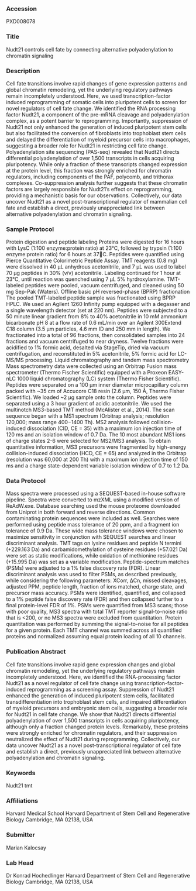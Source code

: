 ### Accession
PXD008078

### Title
Nudt21 controls cell fate by connecting alternative polyadenylation to chromatin signaling

### Description
Cell fate transitions involve rapid changes of gene expression patterns and global chromatin remodeling, yet the underlying regulatory pathways remain incompletely understood. Here, we used transcription-factor induced reprogramming of somatic cells into pluripotent cells to screen for novel regulators of cell fate change. We identified the RNA processing factor Nudt21, a component of the pre-mRNA cleavage and polyadenylation complex, as a potent barrier to reprogramming. Importantly, suppression of Nudt21 not only enhanced the generation of induced pluripotent stem cells but also facilitated the conversion of fibroblasts into trophoblast stem cells and delayed the differentiation of myeloid precursor cells into macrophages, suggesting a broader role for Nudt21 in restricting cell fate change. Polyadenylation site sequencing (PAS-seq) revealed that Nudt21 directs differential polyadenylation of over 1,500 transcripts in cells acquiring pluripotency. While only a fraction of these transcripts changed expression at the protein level, this fraction was strongly enriched for chromatin regulators, including components of the PAF, polycomb, and trithorax complexes. Co-suppression analysis further suggests that these chromatin factors are largely responsible for Nudt21’s effect on reprogramming, providing a mechanistic basis for our observations. Collectively, our data uncover Nudt21 as a novel post-transcriptional regulator of mammalian cell fate and establish a direct, previously unappreciated link between alternative polyadenylation and chromatin signaling.

### Sample Protocol
Protein digestion and peptide labeling Proteins were digested for 16 hours with LysC (1:100 enzyme:protein ratio) at 23°C, followed by trypsin (1:100 enzyme:protein ratio) for 6 hours at 37C. Peptides were quantified using Pierce Quantitative Colorimetric Peptide Assay. TMT reagents (0.8 mg) were dissolved in 40 μL anhydrous acetonitrile, and 7 μL was used to label 70 μg peptides in 30% (v/v) acetonitrile. Labeling continued for 1 hour at 23°C, until reaction was quenched using 7 μL 5% hyrdroxylamine. TMT-labeled peptides were pooled, vacuum centrifuged, and cleaned using 50 mg Sep-Pak (Waters).  Offline basic pH reversed-phase (BPRP) fractionation The pooled TMT-labeled peptide sample was fractionated using BPRP HPLC. We used an Agilent 1260 Infinity pump equipped with a degasser and a single wavelength detector (set at 220 nm). Peptides were subjected to a 50 minute linear gradient from 8% to 40% acetonitrile in 10 mM ammonium bicarbonate pH 8 at a flow rate of 0.6 mL/min over an Agilent 300Extend C18 column (3.5 μm particles, 4.6 mm ID and 250 mm in length). We fractionated into a total of 96 fractions, then consolidated samples into 24 fractions and vacuum centrifuged to near dryness. Twelve fractions were acidified to 1% formic acid, desalted via StageTip, dried via vacuum centrifugation, and reconstituted in 5% acetonitrile, 5% formic acid for LC-MS/MS processing.  Liquid chromatography and tandem mass spectrometry Mass spectrometry data were collected using an Orbitrap Fusion mass spectrometer (Thermo Fischer Scientific) equipped with a Proxeon EASY-nLC 1000 liquid chromatography (LC) system (Thermo Fisher Scientific). Peptides were separated on a 100 μm inner diameter microcapillary column packed with ~35 cm of Accucore C18 resin (2.6 μm, 150 Å, Thermo Fisher Scientific). We loaded ~2 μg sample onto the column. Peptides were separated using a 3 hour gradient of acidic acetonitrile. We used the multinotch MS3-based TMT method (McAlister et al., 2014). The scan sequence began with a MS1 spectrum (Orbitrap analysis; resolution 120,000; mass range 400−1400 Th). MS2 analysis followed collision-induced dissociation (CID, CE = 35) with a maximum ion injection time of 120 ms and an isolation window of 0.7 Da. The 10 most abundant MS1 ions of charge states 2-6 were selected for MS2/MS3 analysis. To obtain quantitative information, MS3 precursors were fragmented by high-energy collision-induced dissociation (HCD, CE = 65) and analyzed in the Orbitrap (resolution was 60,000 at 200 Th) with a maximum ion injection time of 150 ms and a charge state-dependent variable isolation window of 0.7 to 1.2 Da.

### Data Protocol
Mass spectra were processed using a SEQUEST-based in-house software pipeline. Spectra were converted to mzXML using a modified version of ReAdW.exe. Database searching used the mouse proteome downloaded from Uniprot in both forward and reverse directions. Common contaminating protein sequences were included as well. Searches were performed using peptide mass tolerance of 20 ppm, and a fragment ion tolerance of 0.9 Da. These wide mass tolerance windows were chosen to maximize sensitivity in conjunction with SEQUEST searches and linear discriminant analysis. TMT tags on lysine residues and peptide N termini (+229.163 Da) and carbamidomethylation of cysteine residues (+57.021 Da) were set as static modifications, while oxidation of methionine residues (+15.995 Da) was set as a variable modification.  Peptide-spectrum matches (PSMs) were adjusted to a 1% false discovery rate (FDR). Linear discriminant analysis was used to filter PSMs, as described previously, while considering the following parameters: XCorr, ΔCn, missed cleavages, adjusted PPM, peptide length, fraction of ions matched, charge state, and precursor mass accuracy. PSMs were identified, quantified, and collapsed to a 1% peptide false discovery rate (FDR) and then collapsed further to a final protein-level FDR of 1%. PSMs were quantified from MS3 scans; those with poor quality, MS3 spectra with total TMT reporter signal-to-noise ratio that is <200, or no MS3 spectra were excluded from quantitation. Protein quantitation was performed by summing the signal-to-noise for all peptides for a given protein. Each TMT channel was summed across all quantified proteins and normalized assuming equal protein loading of all 10 channels.

### Publication Abstract
Cell fate transitions involve rapid gene expression changes and global chromatin remodeling, yet the underlying regulatory pathways remain incompletely understood. Here, we identified the RNA-processing factor Nudt21 as a novel regulator of cell fate change using transcription-factor-induced reprogramming as a screening assay. Suppression of Nudt21 enhanced the generation of induced pluripotent stem cells, facilitated transdifferentiation into trophoblast stem cells, and impaired differentiation of myeloid precursors and embryonic stem cells, suggesting a broader role for Nudt21 in cell fate change. We show that Nudt21 directs differential polyadenylation of over 1,500 transcripts in cells acquiring pluripotency, although only a fraction changed protein levels. Remarkably, these proteins were strongly enriched for chromatin regulators, and their suppression neutralized the effect of Nudt21 during reprogramming. Collectively, our data uncover Nudt21 as a novel post-transcriptional regulator of cell fate and establish a direct, previously unappreciated link between alternative polyadenylation and chromatin signaling.

### Keywords
Nudt21 tmt

### Affiliations
Harvard Medical School
Harvard Department of Stem Cell and Regenerative Biology Cambridge, MA 02138, USA

### Submitter
Marian Kalocsay

### Lab Head
Dr Konrad Hochedlinger
Harvard Department of Stem Cell and Regenerative Biology Cambridge, MA 02138, USA


